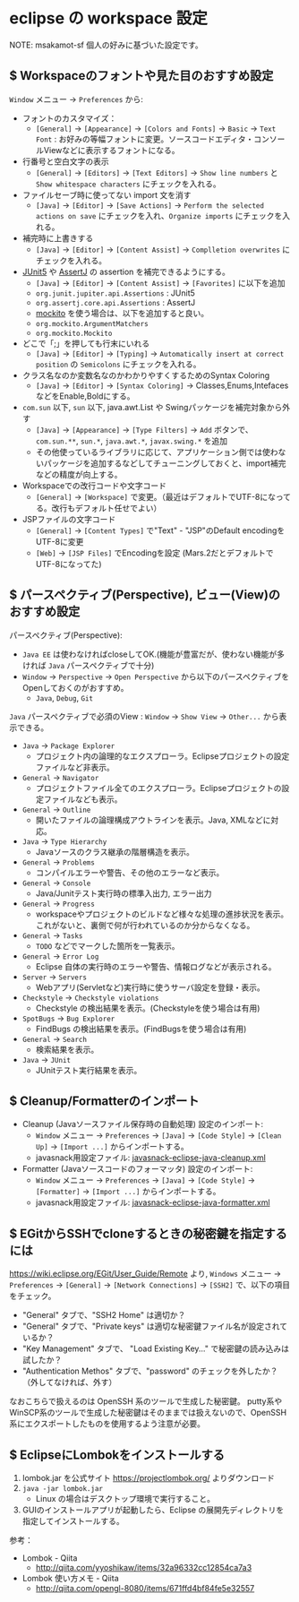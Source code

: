 # eclipse の workspace 設定

NOTE: msakamot-sf 個人の好みに基づいた設定です。

## $ Workspaceのフォントや見た目のおすすめ設定

`Window` メニュー -> `Preferences` から:

- フォントのカスタマイズ：
  - `[General]` -> `[Appearance]` -> `[Colors and Fonts]` -> `Basic` -> `Text Font` : お好みの等幅フォントに変更。ソースコードエディタ・コンソールViewなどに表示するフォントになる。
- 行番号と空白文字の表示
  - `[General]` -> `[Editors]` -> `[Text Editors]` -> `Show line numbers` と `Show whitespace characters` にチェックを入れる。
- ファイルセーブ時に使ってない import 文を消す
  - `[Java]` -> `[Editor]` -> `[Save Actions]` -> `Perform the selected actions on save` にチェックを入れ、`Organize imports` にチェックを入れる。
- 補完時に上書きする
  - `[Java]` -> `[Editor]` -> `[Content Assist]` -> `Complletion overwrites` にチェックを入れる。
- [JUnit5](https://junit.org/junit5/) や [AssertJ](https://joel-costigliola.github.io/assertj/) の assertion を補完できるようにする。
  - `[Java]` -> `[Editor]` -> `[Content Assist]` -> `[Favorites]` に以下を追加
  - `org.junit.jupiter.api.Assertions` : JUnit5
  - `org.assertj.core.api.Assertions` : AssertJ
  - [mockito](https://site.mockito.org) を使う場合は、以下を追加すると良い。
  - `org.mockito.ArgumentMatchers`
  - `org.mockito.Mockito`
- どこで「;」を押しても行末にいれる
  - `[Java]` -> `[Editor]` -> `[Typing]` -> `Automatically insert at correct position` の `Semicolons` にチェックを入れる。
- クラス名なのか変数名なのかわかりやすくするためのSyntax Coloring
  - `[Java]` -> `[Editor]` -> `[Syntax Coloring]` -> Classes,Enums,IntefacesなどをEnable,Boldにする。
- `com.sun` 以下, `sun` 以下, java.awt.List や Swingパッケージを補完対象から外す
  - `[Java]` -> `[Appearance]` -> `[Type Filters]` -> `Add` ボタンで、`com.sun.**`, `sun.*`, `java.awt.*`, `javax.swing.*` を追加
  - その他使っているライブラリに応じて、アプリケーション側では使わないパッケージを追加するなどしてチューニングしておくと、import補完などの精度が向上する。
- Workspaceでの改行コードや文字コード
  - `[General]` -> `[Workspace]` で変更。（最近はデフォルトでUTF-8になってる。改行もデフォルト任せでよい）
- JSPファイルの文字コード
  - `[General]` -> `[Content Types]` で"Text" - "JSP"のDefault encodingをUTF-8に変更
  - `[Web]` -> `[JSP Files]` でEncodingを設定 (Mars.2だとデフォルトでUTF-8になってた)

## $ パースペクティブ(Perspective), ビュー(View)のおすすめ設定

パースペクティブ(Perspective):

- `Java EE` は使わなければcloseしてOK.(機能が豊富だが、使わない機能が多ければ `Java` パースペクティブで十分)
- `Window` -> `Perspective` -> `Open Perspective` から以下のパースペクティブをOpenしておくのがおすすめ。
  - `Java`, `Debug`, `Git`

`Java` パースペクティブで必須のView : `Window` -> `Show View` -> `Other...` から表示できる。

- `Java` -> `Package Explorer`
  - プロジェクト内の論理的なエクスプローラ。Eclipseプロジェクトの設定ファイルなど非表示。
- `General` -> `Navigator`
  - プロジェクトファイル全てのエクスプローラ。Eclipseプロジェクトの設定ファイルなども表示。
- `General` -> `Outline`
  - 開いたファイルの論理構成アウトラインを表示。Java, XMLなどに対応。
- `Java` -> `Type Hierarchy`
  - Javaソースのクラス継承の階層構造を表示。
- `General` -> `Problems`
  - コンパイルエラーや警告、その他のエラーなど表示。
- `General` -> `Console`
  - Java/Junitテスト実行時の標準入出力, エラー出力
- `General` -> `Progress`
  - workspaceやプロジェクトのビルドなど様々な処理の進捗状況を表示。これがないと、裏側で何が行われているのか分からなくなる。
- `General` -> `Tasks`
  - `TODO` などでマークした箇所を一覧表示。
- `General` -> `Error Log`
  - Eclipse 自体の実行時のエラーや警告、情報ログなどが表示される。
- `Server` -> `Servers`
  - Webアプリ(Servletなど)実行時に使うサーバ設定を登録・表示。
- `Checkstyle` -> `Checkstyle violations`
  - Checkstyle の検出結果を表示。(Checkstyleを使う場合は有用)
- `SpotBugs` -> `Bug Explorer`
  - FindBugs の検出結果を表示。(FindBugsを使う場合は有用)
- `General` -> `Search`
  - 検索結果を表示。
- `Java` -> `JUnit`
  - JUnitテスト実行結果を表示。

## $ Cleanup/Formatterのインポート

- Cleanup (Javaソースファイル保存時の自動処理) 設定のインポート:
  - `Window` メニュー -> `Preferences` -> `[Java]` -> `[Code Style]` -> `[Clean Up]` -> `[Import ...]` からインポートする。
  - javasnack用設定ファイル: [javasnack-eclipse-java-cleanup.xml](./javasnack-eclipse-java-cleanup.xml)
- Formatter (Javaソースコードのフォーマッタ) 設定のインポート:
  - `Window` メニュー -> `Preferences` -> `[Java]` -> `[Code Style]` -> `[Formatter]` -> `[Import ...]` からインポートする。
  - javasnack用設定ファイル: [javasnack-eclipse-java-formatter.xml](./javasnack-eclipse-java-formatter.xml)

## $ EGitからSSHでcloneするときの秘密鍵を指定するには

https://wiki.eclipse.org/EGit/User_Guide/Remote より, `Windows` メニュー -> `Preferences` -> `[General]` -> `[Network Connections]` -> `[SSH2]` で、以下の項目をチェック。

- "General" タブで、"SSH2 Home" は適切か？
- "General" タブで、"Private keys" は適切な秘密鍵ファイル名が設定されているか？
- "Key Management" タブで、 "Load Existing Key..." で秘密鍵の読み込みは試したか？
- "Authentication Methos" タブで、"password" のチェックを外したか？（外してなければ、外す）

なおこちらで扱えるのは OpenSSH 系のツールで生成した秘密鍵。
putty系やWinSCP系のツールで生成した秘密鍵はそのままでは扱えないので、OpenSSH系にエクスポートしたものを使用するよう注意が必要。

## $ EclipseにLombokをインストールする

1. lombok.jar を公式サイト  https://projectlombok.org/ よりダウンロード
2. `java -jar lombok.jar`
   - Linux の場合はデスクトップ環境で実行すること。
3. GUIのインストールアプリが起動したら、Eclipse の展開先ディレクトリを指定してインストールする。

参考：

- Lombok - Qiita
  - http://qiita.com/yyoshikaw/items/32a96332cc12854ca7a3
- Lombok 使い方メモ - Qiita
  - http://qiita.com/opengl-8080/items/671ffd4bf84fe5e32557
